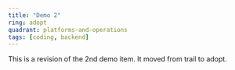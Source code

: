 ```yaml
---
title: "Demo 2"
ring: adopt
quadrant: platforms-and-operations
tags: [coding, backend]
---
```


This is a revision of the 2nd demo item. It moved from trail to adopt.
